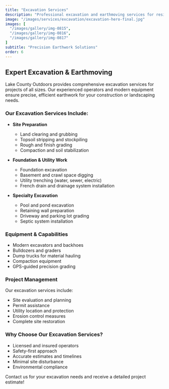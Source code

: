 ```yaml
---
title: "Excavation Services"
description: "Professional excavation and earthmoving services for residential and commercial projects. Site preparation, grading, and utility installation."
image: "/images/services/excavation/excavation-hero-final.jpg"
images: [
  "/images/gallery/img-0815",
  "/images/gallery/img-0816",
  "/images/gallery/img-0817"
]
subtitle: "Precision Earthwork Solutions"
order: 6
---
```


## Expert Excavation & Earthmoving

Lake County Outdoors provides comprehensive excavation services for projects of all sizes. Our experienced operators and modern equipment ensure precise, efficient earthwork for your construction or landscaping needs.

### Our Excavation Services Include:

- **Site Preparation**
  - Land clearing and grubbing
  - Topsoil stripping and stockpiling
  - Rough and finish grading
  - Compaction and soil stabilization

- **Foundation & Utility Work**
  - Foundation excavation
  - Basement and crawl space digging
  - Utility trenching (water, sewer, electric)
  - French drain and drainage system installation

- **Specialty Excavation**
  - Pool and pond excavation
  - Retaining wall preparation
  - Driveway and parking lot grading
  - Septic system installation

### Equipment & Capabilities

- Modern excavators and backhoes
- Bulldozers and graders
- Dump trucks for material hauling
- Compaction equipment
- GPS-guided precision grading

### Project Management

Our excavation services include:
- Site evaluation and planning
- Permit assistance
- Utility location and protection
- Erosion control measures
- Complete site restoration

### Why Choose Our Excavation Services?

- Licensed and insured operators
- Safety-first approach
- Accurate estimates and timelines
- Minimal site disturbance
- Environmental compliance

Contact us for your excavation needs and receive a detailed project estimate!